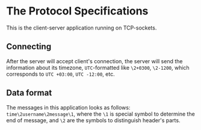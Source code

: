# The Protocol Specifications

This is the client-server application running on TCP-sockets. 


## Connecting

After the server will accept client's connection, the server will send the information about its timezone, `UTC`-formatted
like `\2+0300`, `\2-1200`, which corresponds to `UTC +03:00`, `UTC -12:00`, etc. 

## Data format

The messages in this application looks as follows: `time\2username\2message\1`, where the `\1` is special symbol to determine the end of message, and `\2` are the symbols to distinguish header's parts.  
